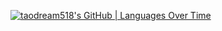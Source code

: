 [![taodream518's GitHub | Languages Over Time](https://stats.quine.sh/taodream518/languages-over-time?theme=dark)](https://quine.sh?utm_source=widgets&utm_campaign=taodream518)
